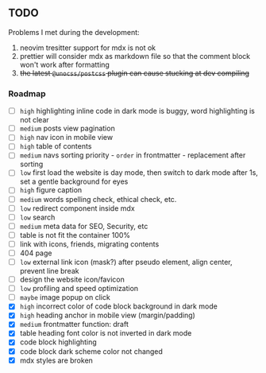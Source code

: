 ## TODO

Problems I met during the development:

1. neovim tresitter support for mdx is not ok
2. prettier will consider mdx as markdown file so that the comment block won't work after formatting
3. ~~the latest `@unocss/postcss` plugin can cause stucking at dev compiling~~

### Roadmap

-   [ ] `high` highlighting inline code in dark mode is buggy, word highlighting is not clear
-   [ ] `medium` posts view pagination
-   [ ] `high` nav icon in mobile view
-   [ ] `high` table of contents
-   [ ] `medium` navs sorting priority - `order` in frontmatter - replacement after sorting
-   [ ] `low` first load the website is day mode, then switch to dark mode after 1s, set a gentle background for eyes
-   [ ] `high` figure caption
-   [ ] `medium` words spelling check, ethical check, etc.
-   [ ] `low` redirect component inside mdx
-   [ ] `low` search
-   [ ] `medium` meta data for SEO, Security, etc
-   [ ] table is not fit the container 100%
-   [ ] link with icons, friends, migrating contents
-   [ ] 404 page
-   [ ] `low` external link icon (mask?) after pseudo element, align center, prevent line break
-   [ ] design the website icon/favicon
-   [ ] `low` profiling and speed optimization
-   [ ] `maybe` image popup on click
-   [x] `high` incorrect color of code block background in dark mode
-   [x] `high` heading anchor in mobile view (margin/padding)
-   [x] `medium` frontmatter function: draft
-   [x] table heading font color is not inverted in dark mode
-   [x] code block highlighting
-   [x] code block dark scheme color not changed
-   [x] mdx styles are broken

